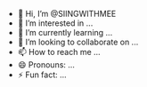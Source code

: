 - 👋 Hi, I’m @SIINGWITHMEE
- 👀 I’m interested in ...
- 🌱 I’m currently learning ...
- 💞️ I’m looking to collaborate on ...
- 📫 How to reach me ...
- 😄 Pronouns: ...
- ⚡ Fun fact: ...

<!---
SIINGWITHMEE/SIINGWITHMEE is a ✨ special ✨ repository because its `README.md` (this file) appears on your GitHub profile.
You can click the Preview link to take a look at your changes.
--->
